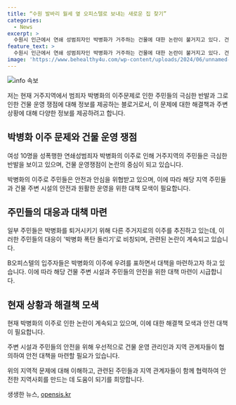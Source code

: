 ```yaml
---
title: “수원 발바리 월세 옆 오피스텔로 보내는 새로운 집 찾기”
categories:
  - News
excerpt: >
  수원시 인근에서 연쇄 성범죄자인 박병화가 거주하는 건물에 대한 논란이 불거지고 있다. 건물을 관리하는 주체가 박병화를 다른 건물로 이주시키려 하고, 주민들은 이에 반발하며 ‘박병화 폭탄 돌리기’ 운동을 벌이고 있다. 박병화의 이주 소식에 오피스텔 입주자들은 우려를 표하며 대책을 요구하고, 수원시 여성자문위원회는 그의 퇴거를 촉구하는 집회를 열었다. 이에 따라 박병화 거주지 주변에서 사회적 논란이 커지고 있다.
feature_text: >
  수원시 인근에서 연쇄 성범죄자인 박병화가 거주하는 건물에 대한 논란이 불거지고 있다. 건물을 관리하는 주체가 박병화를 다른 건물로 이주시키려 하고, 주민들은 이에 반발하며 ‘박병화 폭탄 돌리기’ 운동을 벌이고 있다. 박병화의 이주 소식에 오피스텔 입주자들은 우려를 표하며 대책을 요구하고, 수원시 여성자문위원회는 그의 퇴거를 촉구하는 집회를 열었다. 이에 따라 박병화 거주지 주변에서 사회적 논란이 커지고 있다.
image: 'https://www.behealthy4u.com/wp-content/uploads/2024/06/unnamed-file.png'
---
```


<p><img src="https://www.behealthy4u.com/wp-content/uploads/2024/06/unnamed-file.png" alt="info 속보" /></p>

<p>저는 현재 거주지역에서 범죄자 박병화의 이주문제로 인한 주민들의 극심한 반발과 그로 인한 건물 운영 쟁점에 대해 정보를 제공하는 블로거로서, 이 문제에 대한 해결책과 주변 상황에 대해 다양한 정보를 제공하려고 합니다.</p>

<h2 data-ke-size="size26">박병화 이주 문제와 건물 운영 쟁점</h2>

<p data-ke-size="size16">여성 10명을 성폭행한 연쇄성범죄자 박병화의 이주로 인해 거주지역의 주민들은 극심한 반발을 보이고 있으며, 건물 운영쟁점이 논란의 중심이 되고 있습니다.</p>

<p data-ke-size="size16">박병화의 이주로 주민들은 안전과 안심을 위협받고 있으며, 이에 따라 해당 지역 주민들과 건물 주변 시설의 안전과 원활한 운영을 위한 대책 모색이 필요합니다.</p>

<h2 data-ke-size="size26">주민들의 대응과 대책 마련</h2>

<p data-ke-size="size16">일부 주민들은 박병화를 퇴거시키기 위해 다른 주거지로의 이주를 추진하고 있는데, 이러한 주민들의 대응이 '박병화 폭탄 돌리기'로 비칭되며, 관련된 논란이 계속되고 있습니다.</p>

<p data-ke-size="size16">B오피스텔의 입주자들은 박병화의 이주에 우려를 표하면서 대책을 마련하고자 하고 있습니다. 이에 따라 해당 건물 주변 시설과 주민들의 안전을 위한 대책 마련이 시급합니다.</p>

<h2 data-ke-size="size26">현재 상황과 해결책 모색</h2>

<p data-ke-size="size16">현재 박병화의 이주로 인한 논란이 계속되고 있으며, 이에 대한 해결책 모색과 안전 대책이 필요합니다.</p>

<p data-ke-size="size16">주변 시설과 주민들의 안전을 위해 우선적으로 건물 운영 관리인과 지역 관계자들이 협의하여 안전 대책을 마련할 필요가 있습니다.</p>

<p>위의 지역적 문제에 대해 이해하고, 관련된 주민들과 지역 관계자들이 함께 협력하여 안전한 지역사회를 만드는 데 도움이 되기를 희망합니다.</p>
생생한 뉴스, <a href="https://opensis.kr" rel="dofollow">opensis.kr</a>


